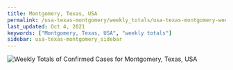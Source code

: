 ```yaml
---
title: Montgomery, Texas, USA
permalink: /usa-texas-montgomery/weekly_totals/usa-texas-montgomery-weekly_totals.html
last_updated: Oct 4, 2021
keywords: ["Montgomery, Texas, USA", "weekly totals"]
sidebar: usa-texas-montgomery_sidebar
---
```


![Weekly Totals of Confirmed Cases for Montgomery, Texas, USA](/covid_tracker/images/graphs/usa-texas-montgomery-weekly_totals_graph.png)
